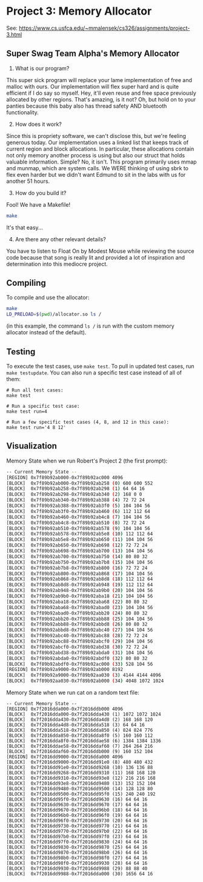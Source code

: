# Project 3: Memory Allocator

See: https://www.cs.usfca.edu/~mmalensek/cs326/assignments/project-3.html 

## Super Swag Team Alpha's Memory Allocator

1. What is our program?

This super sick program will replace your lame implementation of free and malloc with ours. Our implementation will flex super hard and is quite efficient if I do say so myself. Hey, it'll even reuse and free space previously allocated by other regions. That's amazing, is it not? Oh, but hold on to your panties because this baby also has thread safety AND bluetooth functionality.

2. How does it work?

Since this is propriety software, we can't disclose this, but we're feeling generous today. Our implementation uses a linked list that keeps track of current region and block allocations. In particular, these allocations contain not only memory another process is using but also our struct that holds valuable information. Simple? No, it isn't. This program primarily uses mmap and munmap, which are system calls. We WERE thinking of using sbrk to flex even harder but we didn't want Edmund to sit in the labs with us for another 51 hours.

3. How do you build it?

Fool! We have a Makefile!

```bash
make
```

It's that easy...

4. Are there any other relevant details?

You have to listen to Float On by Modest Mouse while reviewing the source code because that song is really lit and provided a lot of inspiration and determination into this mediocre project.

## Compiling

To compile and use the allocator:

```bash
make
LD_PRELOAD=$(pwd)/allocator.so ls /
```

(in this example, the command `ls /` is run with the custom memory allocator instead of the default).

## Testing

To execute the test cases, use `make test`. To pull in updated test cases, run `make testupdate`. You can also run a specific test case instead of all of them:

```
# Run all test cases:
make test

# Run a specific test case:
make test run=4

# Run a few specific test cases (4, 8, and 12 in this case):
make test run='4 8 12'
```

## Visualization

Memory State when we run Robert's Project 2 (the first prompt):

```bash
-- Current Memory State --
[REGION] 0x7f89b92ab000-0x7f89b92ac000 4096
[BLOCK]  0x7f89b92ab000-0x7f89b92ab258 (0) 600 600 552
[BLOCK]  0x7f89b92ab258-0x7f89b92ab298 (1) 64 64 16
[BLOCK]  0x7f89b92ab298-0x7f89b92ab340 (2) 168 0 0
[BLOCK]  0x7f89b92ab340-0x7f89b92ab388 (4) 72 72 24
[BLOCK]  0x7f89b92ab388-0x7f89b92ab3f0 (5) 104 104 56
[BLOCK]  0x7f89b92ab3f0-0x7f89b92ab460 (6) 112 112 64
[BLOCK]  0x7f89b92ab460-0x7f89b92ab4c8 (7) 104 104 56
[BLOCK]  0x7f89b92ab4c8-0x7f89b92ab510 (8) 72 72 24
[BLOCK]  0x7f89b92ab510-0x7f89b92ab578 (9) 104 104 56
[BLOCK]  0x7f89b92ab578-0x7f89b92ab5e8 (10) 112 112 64
[BLOCK]  0x7f89b92ab5e8-0x7f89b92ab650 (11) 104 104 56
[BLOCK]  0x7f89b92ab650-0x7f89b92ab698 (12) 72 72 24
[BLOCK]  0x7f89b92ab698-0x7f89b92ab700 (13) 104 104 56
[BLOCK]  0x7f89b92ab700-0x7f89b92ab750 (14) 80 80 32
[BLOCK]  0x7f89b92ab750-0x7f89b92ab7b8 (15) 104 104 56
[BLOCK]  0x7f89b92ab7b8-0x7f89b92ab800 (16) 72 72 24
[BLOCK]  0x7f89b92ab800-0x7f89b92ab868 (17) 104 104 56
[BLOCK]  0x7f89b92ab868-0x7f89b92ab8d8 (18) 112 112 64
[BLOCK]  0x7f89b92ab8d8-0x7f89b92ab948 (19) 112 112 64
[BLOCK]  0x7f89b92ab948-0x7f89b92ab9b0 (20) 104 104 56
[BLOCK]  0x7f89b92ab9b0-0x7f89b92aba18 (21) 104 104 56
[BLOCK]  0x7f89b92aba18-0x7f89b92aba68 (22) 80 80 32
[BLOCK]  0x7f89b92aba68-0x7f89b92abad0 (23) 104 104 56
[BLOCK]  0x7f89b92abad0-0x7f89b92abb20 (24) 80 80 32
[BLOCK]  0x7f89b92abb20-0x7f89b92abb88 (25) 104 104 56
[BLOCK]  0x7f89b92abb88-0x7f89b92abbd8 (26) 80 80 32
[BLOCK]  0x7f89b92abbd8-0x7f89b92abc40 (27) 104 104 56
[BLOCK]  0x7f89b92abc40-0x7f89b92abc88 (28) 72 72 24
[BLOCK]  0x7f89b92abc88-0x7f89b92abcf0 (29) 104 104 56
[BLOCK]  0x7f89b92abcf0-0x7f89b92abd38 (30) 72 72 24
[BLOCK]  0x7f89b92abd38-0x7f89b92abda0 (31) 104 104 56
[BLOCK]  0x7f89b92abda0-0x7f89b92abdf0 (32) 80 80 32
[BLOCK]  0x7f89b92abdf0-0x7f89b92ac000 (33) 528 104 56
[REGION] 0x7f89b92a9000-0x7f89b92ab000 8192
[BLOCK]  0x7f89b92a9000-0x7f89b92aa030 (3) 4144 4144 4096
[BLOCK]  0x7f89b92aa030-0x7f89b92ab000 (34) 4048 1072 1024
```

Memory State when we run cat on a random text file:
```
-- Current Memory State --
[REGION] 0x7f2016dda000-0x7f2016ddb000 4096
[BLOCK]  0x7f2016dda000-0x7f2016dda430 (1) 1072 1072 1024
[BLOCK]  0x7f2016dda430-0x7f2016dda4d8 (2) 168 168 120
[BLOCK]  0x7f2016dda4d8-0x7f2016dda518 (3) 64 64 16
[BLOCK]  0x7f2016dda518-0x7f2016dda850 (4) 824 824 776
[BLOCK]  0x7f2016dda850-0x7f2016dda8f0 (5) 160 160 112
[BLOCK]  0x7f2016dda8f0-0x7f2016ddae58 (6) 1384 1384 1336
[BLOCK]  0x7f2016ddae58-0x7f2016ddaf60 (7) 264 264 216
[BLOCK]  0x7f2016ddaf60-0x7f2016ddb000 (9) 160 152 104
[REGION] 0x7f2016dd9000-0x7f2016dda000 4096
[BLOCK]  0x7f2016dd9000-0x7f2016dd91e0 (8) 480 480 432
[BLOCK]  0x7f2016dd91e0-0x7f2016dd9268 (10) 136 136 88
[BLOCK]  0x7f2016dd9268-0x7f2016dd9310 (11) 168 168 120
[BLOCK]  0x7f2016dd9310-0x7f2016dd93e8 (12) 216 216 168
[BLOCK]  0x7f2016dd93e8-0x7f2016dd9480 (13) 152 152 104
[BLOCK]  0x7f2016dd9480-0x7f2016dd9500 (14) 128 128 80
[BLOCK]  0x7f2016dd9500-0x7f2016dd95f0 (15) 240 240 192
[BLOCK]  0x7f2016dd95f0-0x7f2016dd9630 (16) 64 64 16
[BLOCK]  0x7f2016dd9630-0x7f2016dd9670 (17) 64 64 16
[BLOCK]  0x7f2016dd9670-0x7f2016dd96b0 (18) 64 64 16
[BLOCK]  0x7f2016dd96b0-0x7f2016dd96f0 (19) 64 64 16
[BLOCK]  0x7f2016dd96f0-0x7f2016dd9730 (20) 64 64 16
[BLOCK]  0x7f2016dd9730-0x7f2016dd9770 (21) 64 64 16
[BLOCK]  0x7f2016dd9770-0x7f2016dd97b0 (22) 64 64 16
[BLOCK]  0x7f2016dd97b0-0x7f2016dd97f0 (23) 64 64 16
[BLOCK]  0x7f2016dd97f0-0x7f2016dd9830 (24) 64 64 16
[BLOCK]  0x7f2016dd9830-0x7f2016dd9870 (25) 64 64 16
[BLOCK]  0x7f2016dd9870-0x7f2016dd98b0 (26) 64 64 16
[BLOCK]  0x7f2016dd98b0-0x7f2016dd98f0 (27) 64 64 16
[BLOCK]  0x7f2016dd98f0-0x7f2016dd9930 (28) 64 64 16
[BLOCK]  0x7f2016dd9930-0x7f2016dd9988 (29) 88 88 40
[BLOCK]  0x7f2016dd9988-0x7f2016dda000 (30) 1656 64 16
```